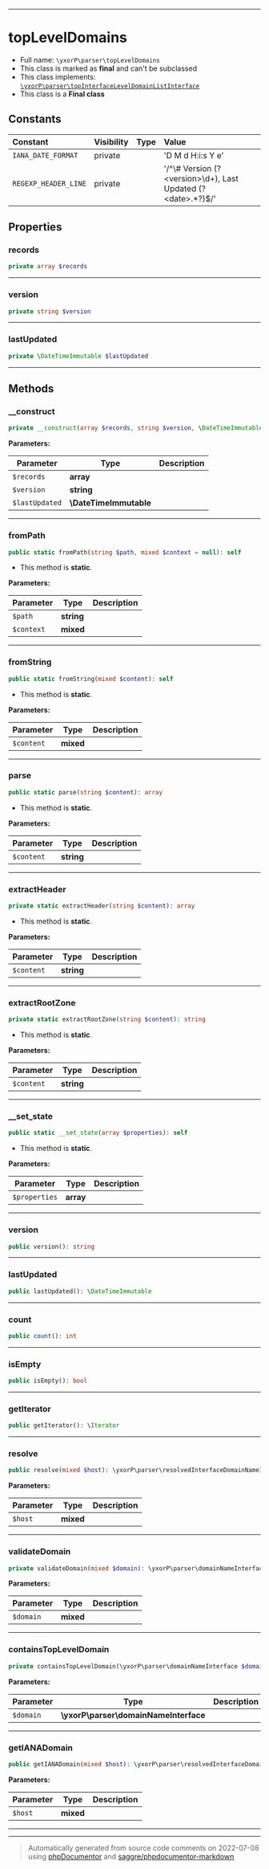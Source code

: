 ***

# topLevelDomains





* Full name: `\yxorP\parser\topLevelDomains`
* This class is marked as **final** and can't be subclassed
* This class implements:
[`\yxorP\parser\topInterfaceLevelDomainListInterface`](./topInterfaceLevelDomainListInterface.md)
* This class is a **Final class**


## Constants

| Constant | Visibility | Type | Value |
|:---------|:-----------|:-----|:------|
|`IANA_DATE_FORMAT`|private| |&#039;D M d H:i:s Y e&#039;|
|`REGEXP_HEADER_LINE`|private| |&#039;/^\\# Version (?&lt;version&gt;\\d+), Last Updated (?&lt;date&gt;.*?)$/&#039;|

## Properties


### records



```php
private array $records
```






***

### version



```php
private string $version
```






***

### lastUpdated



```php
private \DateTimeImmutable $lastUpdated
```






***

## Methods


### __construct



```php
private __construct(array $records, string $version, \DateTimeImmutable $lastUpdated): mixed
```








**Parameters:**

| Parameter | Type | Description |
|-----------|------|-------------|
| `$records` | **array** |  |
| `$version` | **string** |  |
| `$lastUpdated` | **\DateTimeImmutable** |  |




***

### fromPath



```php
public static fromPath(string $path, mixed $context = null): self
```



* This method is **static**.




**Parameters:**

| Parameter | Type | Description |
|-----------|------|-------------|
| `$path` | **string** |  |
| `$context` | **mixed** |  |




***

### fromString



```php
public static fromString(mixed $content): self
```



* This method is **static**.




**Parameters:**

| Parameter | Type | Description |
|-----------|------|-------------|
| `$content` | **mixed** |  |




***

### parse



```php
public static parse(string $content): array
```



* This method is **static**.




**Parameters:**

| Parameter | Type | Description |
|-----------|------|-------------|
| `$content` | **string** |  |




***

### extractHeader



```php
private static extractHeader(string $content): array
```



* This method is **static**.




**Parameters:**

| Parameter | Type | Description |
|-----------|------|-------------|
| `$content` | **string** |  |




***

### extractRootZone



```php
private static extractRootZone(string $content): string
```



* This method is **static**.




**Parameters:**

| Parameter | Type | Description |
|-----------|------|-------------|
| `$content` | **string** |  |




***

### __set_state



```php
public static __set_state(array $properties): self
```



* This method is **static**.




**Parameters:**

| Parameter | Type | Description |
|-----------|------|-------------|
| `$properties` | **array** |  |




***

### version



```php
public version(): string
```











***

### lastUpdated



```php
public lastUpdated(): \DateTimeImmutable
```











***

### count



```php
public count(): int
```











***

### isEmpty



```php
public isEmpty(): bool
```











***

### getIterator



```php
public getIterator(): \Iterator
```











***

### resolve



```php
public resolve(mixed $host): \yxorP\parser\resolvedInterfaceDomainNameInterface
```








**Parameters:**

| Parameter | Type | Description |
|-----------|------|-------------|
| `$host` | **mixed** |  |




***

### validateDomain



```php
private validateDomain(mixed $domain): \yxorP\parser\domainNameInterface
```








**Parameters:**

| Parameter | Type | Description |
|-----------|------|-------------|
| `$domain` | **mixed** |  |




***

### containsTopLevelDomain



```php
private containsTopLevelDomain(\yxorP\parser\domainNameInterface $domain): bool
```








**Parameters:**

| Parameter | Type | Description |
|-----------|------|-------------|
| `$domain` | **\yxorP\parser\domainNameInterface** |  |




***

### getIANADomain



```php
public getIANADomain(mixed $host): \yxorP\parser\resolvedInterfaceDomainNameInterface
```








**Parameters:**

| Parameter | Type | Description |
|-----------|------|-------------|
| `$host` | **mixed** |  |




***


***
> Automatically generated from source code comments on 2022-07-08 using [phpDocumentor](http://www.phpdoc.org/) and [saggre/phpdocumentor-markdown](https://github.com/Saggre/phpDocumentor-markdown)
